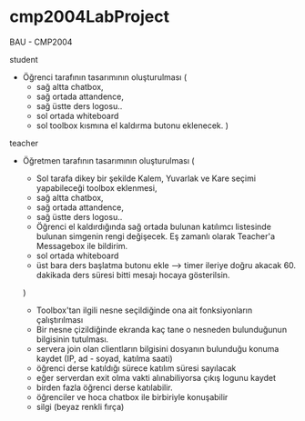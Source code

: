 # cmp2004LabProject
BAU - CMP2004

student
  - Öğrenci tarafının tasarımının oluşturulması (
    - sağ altta chatbox, 
    - sağ ortada attandence, 
    - sağ üstte ders logosu.. 
    - sol ortada whiteboard
    - sol toolbox kısmına el kaldırma butonu eklenecek.
    )



teacher
  - Öğretmen tarafının tasarımının oluşturulması (
    - Sol tarafa dikey bir şekilde Kalem, Yuvarlak ve Kare seçimi yapabileceği toolbox eklenmesi, 
    - sağ altta chatbox, 
    - sağ ortada attandence, 
    - sağ üstte ders logosu.. 
    - Öğrenci el kaldırdığında sağ ortada bulunan katılımcı listesinde bulunan simgenin rengi değişecek. Eş zamanlı olarak           Teacher'a Messagebox ile bildirim.
    - sol ortada whiteboard
    - üst bara ders başlatma butonu ekle --> timer ileriye doğru akacak 60. dakikada ders süresi bitti mesajı hocaya gösterilsin.
    
    )
    - Toolbox'tan ilgili nesne seçildiğinde ona ait fonksiyonların çalıştırılması
    - Bir nesne çizildiğinde ekranda kaç tane o nesneden bulunduğunun bilgisinin tutulması.
    - servera join olan clientların bilgisini dosyanın bulunduğu konuma kaydet (IP, ad - soyad, katılma saati)
    - öğrenci derse katıldığı sürece katılım süresi sayılacak
    - eğer serverdan exit olma vakti alınabiliyorsa çıkış logunu kaydet
    - birden fazla öğrenci derse katılabilir.
    - öğrenciler ve hoca chatbox ile birbiriyle konuşabilir
    - silgi (beyaz renkli fırça)

